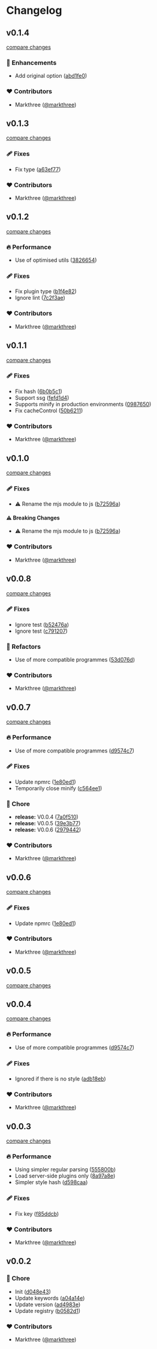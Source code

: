 # Changelog


## v0.1.4

[compare changes](https://github.com/markthree/nuxt-style-extractor/compare/v0.1.3...v0.1.4)

### 🚀 Enhancements

- Add original option ([abd1fe0](https://github.com/markthree/nuxt-style-extractor/commit/abd1fe0))

### ❤️ Contributors

- Markthree ([@markthree](http://github.com/markthree))

## v0.1.3

[compare changes](https://github.com/markthree/nuxt-style-extractor/compare/v0.1.2...v0.1.3)

### 🩹 Fixes

- Fix type ([a63ef77](https://github.com/markthree/nuxt-style-extractor/commit/a63ef77))

### ❤️ Contributors

- Markthree ([@markthree](http://github.com/markthree))

## v0.1.2

[compare changes](https://github.com/markthree/nuxt-style-extractor/compare/v0.1.1...v0.1.2)

### 🔥 Performance

- Use of optimised utils ([3826654](https://github.com/markthree/nuxt-style-extractor/commit/3826654))

### 🩹 Fixes

- Fix plugin type ([b1f4e82](https://github.com/markthree/nuxt-style-extractor/commit/b1f4e82))
- Ignore lint ([7c2f3ae](https://github.com/markthree/nuxt-style-extractor/commit/7c2f3ae))

### ❤️ Contributors

- Markthree ([@markthree](http://github.com/markthree))

## v0.1.1

[compare changes](https://github.com/markthree/nuxt-style-extractor/compare/v0.1.0...v0.1.1)

### 🩹 Fixes

- Fix hash ([6b0b5c1](https://github.com/markthree/nuxt-style-extractor/commit/6b0b5c1))
- Support ssg ([fefd1d4](https://github.com/markthree/nuxt-style-extractor/commit/fefd1d4))
- Supports minify in production environments ([0987650](https://github.com/markthree/nuxt-style-extractor/commit/0987650))
- Fix cacheControl ([50b6211](https://github.com/markthree/nuxt-style-extractor/commit/50b6211))

### ❤️ Contributors

- Markthree ([@markthree](http://github.com/markthree))

## v0.1.0

[compare changes](https://github.com/markthree/nuxt-style-extractor/compare/v0.0.8...v0.1.0)

### 🩹 Fixes

- ⚠️  Rename the mjs module to js ([b72596a](https://github.com/markthree/nuxt-style-extractor/commit/b72596a))

#### ⚠️ Breaking Changes

- ⚠️  Rename the mjs module to js ([b72596a](https://github.com/markthree/nuxt-style-extractor/commit/b72596a))

### ❤️ Contributors

- Markthree ([@markthree](http://github.com/markthree))

## v0.0.8

[compare changes](https://github.com/markthree/nuxt-style-extractor/compare/v0.0.7...v0.0.8)

### 🩹 Fixes

- Ignore test ([b52476a](https://github.com/markthree/nuxt-style-extractor/commit/b52476a))
- Ignore test ([c791207](https://github.com/markthree/nuxt-style-extractor/commit/c791207))

### 💅 Refactors

- Use of more compatible programmes ([53d076d](https://github.com/markthree/nuxt-style-extractor/commit/53d076d))

### ❤️ Contributors

- Markthree ([@markthree](http://github.com/markthree))

## v0.0.7

[compare changes](https://github.com/markthree/nuxt-style-extractor/compare/v0.0.4...v0.0.7)

### 🔥 Performance

- Use of more compatible programmes ([d9574c7](https://github.com/markthree/nuxt-style-extractor/commit/d9574c7))

### 🩹 Fixes

- Update npmrc ([1e80ed1](https://github.com/markthree/nuxt-style-extractor/commit/1e80ed1))
- Temporarily close minify ([c564ee1](https://github.com/markthree/nuxt-style-extractor/commit/c564ee1))

### 🏡 Chore

- **release:** V0.0.4 ([7a0f510](https://github.com/markthree/nuxt-style-extractor/commit/7a0f510))
- **release:** V0.0.5 ([39e3b77](https://github.com/markthree/nuxt-style-extractor/commit/39e3b77))
- **release:** V0.0.6 ([2979442](https://github.com/markthree/nuxt-style-extractor/commit/2979442))

### ❤️ Contributors

- Markthree ([@markthree](http://github.com/markthree))

## v0.0.6

[compare changes](https://github.com/markthree/nuxt-style-extractor/compare/v0.0.5...v0.0.6)

### 🩹 Fixes

- Update npmrc ([1e80ed1](https://github.com/markthree/nuxt-style-extractor/commit/1e80ed1))

### ❤️ Contributors

- Markthree ([@markthree](http://github.com/markthree))

## v0.0.5

[compare changes](https://github.com/markthree/nuxt-style-extractor/compare/v0.0.4...v0.0.5)

## v0.0.4

[compare changes](https://github.com/markthree/nuxt-style-extractor/compare/v0.0.3...v0.0.4)

### 🔥 Performance

- Use of more compatible programmes ([d9574c7](https://github.com/markthree/nuxt-style-extractor/commit/d9574c7))

### 🩹 Fixes

- Ignored if there is no style ([adb18eb](https://github.com/markthree/nuxt-style-extractor/commit/adb18eb))

### ❤️ Contributors

- Markthree ([@markthree](http://github.com/markthree))

## v0.0.3

[compare changes](https://github.com/markthree/nuxt-style-extractor/compare/v0.0.2...v0.0.3)

### 🔥 Performance

- Using simpler regular parsing ([555800b](https://github.com/markthree/nuxt-style-extractor/commit/555800b))
- Load server-side plugins only ([8a97a8e](https://github.com/markthree/nuxt-style-extractor/commit/8a97a8e))
- Simpler style hash ([d598caa](https://github.com/markthree/nuxt-style-extractor/commit/d598caa))

### 🩹 Fixes

- Fix key ([f85ddcb](https://github.com/markthree/nuxt-style-extractor/commit/f85ddcb))

### ❤️ Contributors

- Markthree ([@markthree](http://github.com/markthree))

## v0.0.2


### 🏡 Chore

- Init ([d048e43](https://github.com/markthree/nuxt-style-extractor/commit/d048e43))
- Update keywords ([a04a14e](https://github.com/markthree/nuxt-style-extractor/commit/a04a14e))
- Update version ([ad4983e](https://github.com/markthree/nuxt-style-extractor/commit/ad4983e))
- Update registry ([b0582d1](https://github.com/markthree/nuxt-style-extractor/commit/b0582d1))

### ❤️ Contributors

- Markthree ([@markthree](http://github.com/markthree))

